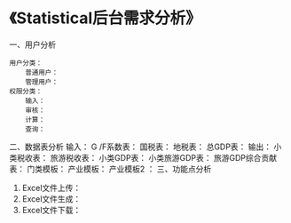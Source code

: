 <h1>《Statistical后台需求分析》</h1>
一、用户分析

    用户分类：
        普通用户：
        管理用户：
    权限分类：
        输入：
        审核：
        计算：
        查询：
    
二、数据表分析
        输入：
    G /F系数表：
国税表：
地税表：
     总GDP表： 
输出：
小类税收表：
    旅游税收表：
    小类GDP表：
小类旅游GDP表：
旅游GDP综合贡献表：
           门类模板：
           产业模板：
         产业模板2 ：
三、功能点分析
1.  Excel文件上传：
2.  Excel文件生成：
3.  Excel文件下载：

